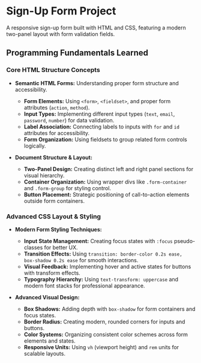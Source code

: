 # Sign-Up Form Project

A responsive sign-up form built with HTML and CSS, featuring a modern two-panel layout with form validation fields.

## Programming Fundamentals Learned

### Core HTML Structure Concepts

*   **Semantic HTML Forms:** Understanding proper form structure and accessibility.
    *   **Form Elements:** Using `<form>`, `<fieldset>`, and proper form attributes (`action`, `method`).
    *   **Input Types:** Implementing different input types (`text`, `email`, `password`, `number`) for data validation.
    *   **Label Association:** Connecting labels to inputs with `for` and `id` attributes for accessibility.
    *   **Form Organization:** Using fieldsets to group related form controls logically.

*   **Document Structure & Layout:**
    *   **Two-Panel Design:** Creating distinct left and right panel sections for visual hierarchy.
    *   **Container Organization:** Using wrapper divs like `.form-container` and `.form-group` for styling control.
    *   **Button Placement:** Strategic positioning of call-to-action elements outside form containers.

### Advanced CSS Layout & Styling

*   **Modern Form Styling Techniques:**
    *   **Input State Management:** Creating focus states with `:focus` pseudo-classes for better UX.
    *   **Transition Effects:** Using `transition: border-color 0.2s ease, box-shadow 0.2s ease` for smooth interactions.
    *   **Visual Feedback:** Implementing hover and active states for buttons with transform effects.
    *   **Typography Hierarchy:** Using `text-transform: uppercase` and modern font stacks for professional appearance.

*   **Advanced Visual Design:**
    *   **Box Shadows:** Adding depth with `box-shadow` for form containers and focus states.
    *   **Border Radius:** Creating modern, rounded corners for inputs and buttons.
    *   **Color Systems:** Organizing consistent color schemes across form elements and states.
    *   **Responsive Units:** Using `vh` (viewport height) and `rem` units for scalable layouts.
